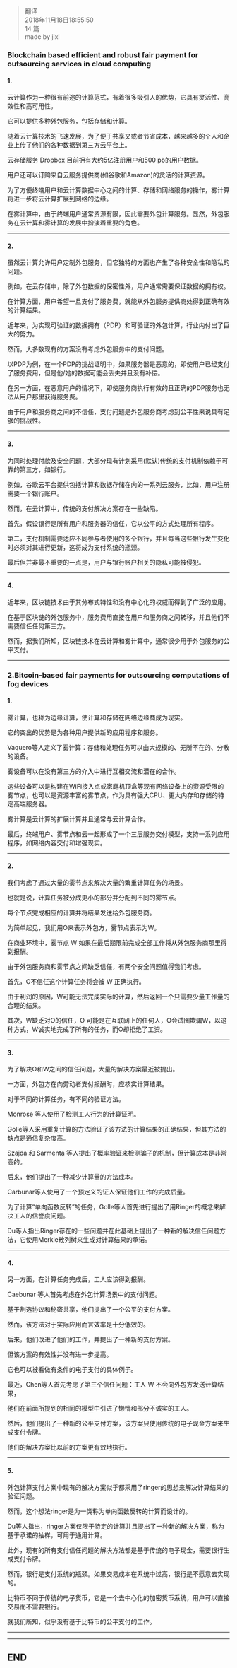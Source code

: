 >  翻译   
> 2018年11月18日18:55:50       
> 14 篇  
>made by jixi

### Blockchain based efficient and robust fair payment for outsourcing services in cloud computing


#### 1.
云计算作为一种很有前途的计算范式，有着很多吸引人的优势，它具有灵活性、高效性和高可用性。

它可以提供多种外包服务，包括存储和计算。

随着云计算技术的飞速发展，为了便于共享又或者节省成本，越来越多的个人和企业上传了他们的各种数据到第三方云平台上。

云存储服务 Dropbox 目前拥有大约5亿注册用户和500 pb的用户数据。

用户还可以订购来自云服务提供商(如谷歌和Amazon)的灵活的计算资源。

为了方便终端用户和云计算数据中心之间的计算、存储和网络服务的操作，雾计算将进一步将云计算扩展到网络的边缘。

在雾计算中，由于终端用户通常资源有限，因此需要外包计算服务。显然，外包服务在云计算和雾计算的发展中扮演着重要的角色。


----------
#### 2.

虽然云计算允许用户定制外包服务，但它独特的方面也产生了各种安全性和隐私的问题。

例如，在云存储中，除了外包数据的保密性外，用户通常需要保证数据的拥有权。

在计算方面，用户希望一旦支付了服务费，就能从外包服务提供商处得到正确有效的计算结果。

近年来，为实现可验证的数据拥有（PDP）和可验证的外包计算，行业内付出了巨大的努力。

然而，大多数现有的方案没有考虑外包服务中的支付问题。

以PDP为例，在一个PDP的挑战证明中，如果服务器是恶意的，即使用户已经支付了服务费用，但是他/她的数据可能会丢失并且没有补偿。

在另一方面，在恶意用户的情况下，即使服务商执行有效的且正确的PDP服务也无法从用户那里获得服务费。

由于用户和服务商之间的不信任，支付问题是外包服务商考虑到公平性来说具有足够的挑战性。


----------
#### 3.

为同时处理付款及安全问题，大部分现有计划采用(默认)传统的支付机制依赖于可靠的第三方，如银行。

例如，谷歌云平台提供包括计算和数据存储在内的一系列云服务，比如，用户注册需要一个银行账户。

然而，在云计算中，传统的支付解决方案存在一些缺陷。

首先，假设银行是所有用户和服务器的信任，它以公平的方式处理所有程序。

第二，支付机制需要适应不同参与者使用的多个银行，并且每当这些银行发生变化时必须对其进行更新，这将成为支付系统的瓶颈。

最后但并非最不重要的一点是，用户与银行账户相关的隐私可能被侵犯。

----------


#### 4. 

近年来，区块链技术由于其分布式特性和没有中心化的权威而得到了广泛的应用。

在基于区块链的外包服务中，服务费用直接在用户和服务商之间转移，并且他们不需要信任任何第三方。

然而，据我们所知，区块链技术在云计算和雾计算中，通常很少用于外包服务的公平支付。

----------


### 2.Bitcoin-based fair payments for outsourcing computations of fog devices
 
#### 1. 

雾计算，也称为边缘计算，使计算和存储在网络边缘商成为现实。

它的突出的优势是为各种用户提供新的应用程序和服务。

Vaquero等人定义了雾计算：存储和处理任务可以由大规模的、无所不在的、分散的设备。

雾设备可以在没有第三方的介入中进行互相交流和潜在的合作。

这些设备可以是构建在WiFi接入点或家庭机顶盒等现有网络设备上的资源受限的雾节点，也可以是资源丰富的雾节点，作为具有强大CPU、更大内存和存储的特定高端服务器。

雾计算是云计算的扩展计算并且通常与云计算合作。

最后，终端用户、雾节点和云一起形成了一个三层服务交付模型，支持一系列应用程序，如网络内容交付和增强现实。


----------

#### 2. 

我们考虑了通过大量的雾节点来解决大量的繁重计算任务的场景。

也就是说，计算任务被分成更小的部分并分配到不同的雾节点。

每个节点完成相应的计算并将结果发送给外包服务商。

为简单起见，我们用O来表示外包方，雾节点表示为W。

在商业环境中，雾节点 W 如果在最后期限前完成全部工作将从外包服务商那里得到报酬。

由于外包服务商和雾节点之间缺乏信任，有两个安全问题值得我们考虑。

首先，O不信任这个计算任务将会被 W 正确执行。

由于利润的原因，W可能无法完成实际的计算，然后返回一个只需要少量工作量的合理的结果。

其次，W缺乏对O的信任，O 可能是在互联网上的任何人，O会试图欺骗W，以这种方式，W诚实地完成了所有的任务，而O却拒绝了工资。


----------

#### 3. 

为了解决O和W之间的信任问题，大量的解决方案最近被提出。

一方面，外包方在向劳动者支付报酬时，应核实计算结果。

对于不同的计算任务，有不同的验证方法。

Monrose 等人使用了检测工人行为的计算证明。

Golle等人采用重复计算的方法验证了该方法的计算结果的正确结果，但其方法的缺点是通信复杂度高。

Szajda 和 Sarmenta 等人提出了概率验证来检测骗子的机制，但计算成本是非常高的。

后来，他们提出了一种减少计算量的方法成本。

Carbunar等人使用了一个预定义的证人保证他们工作的完成质量。

为了计算“单向函数反转”的任务，Golle等人首先进行提出了用Ringer的概念来解决工人的信誉度问题。

Du等人指出Ringer存在的一些问题并在此基础上提出了一种新的解决信任问题方法，它使用Merkle散列树来生成对计算结果的承诺。

----------
#### 4.

另一方面，在计算任务完成后，工人应该得到报酬。

Caebunar 等人首先考虑在外包计算场景中的支付问题。

基于割选协议和秘密共享，他们提出了一个公平的支付方案。

然而，该方法对于实际应用而言效率是十分低效的。

后来，他们改进了他们的工作，并提出了一种新的支付方案。

但该方案的有效性并没有进一步提高。

它也可以被看做有条件的电子支付的具体例子。

最近，Chen等人首先考虑了第三个信任问题：工人 W 不会向外包方发送计算结果，

他们在前面所提到的相同的模型中引进了懒惰和部分不诚实的工人。

然后，他们提出了一种新的公平支付方案，该方案只使用传统的电子现金方案来生成支付令牌。

他们的解决方案比以前的方案更有效地执行。


----------

#### 5.

外包计算支付方案中现有的解决方案似乎都采用了ringer的思想来解决计算结果的验证问题。

然而，这个想法ringer是为一类称为单向函数反转的计算而设计的。

Du等人指出，ringer方案仅限于特定的计算并且提出了一种新的解决方案，称为基于承诺的抽样，可用于通用计算。

此外，现有的所有支付信任问题的解决方法都是基于传统的电子现金，需要银行生成支付令牌。

然而，银行是支付系统的瓶颈。如果交易成本在系统中过高，银行是不愿意去实现的。

比特币不同于传统的电子货币，它是一个去中心化的加密货币系统，用户可以直接交易而不需要银行。

就我们所知，似乎没有基于比特币的公平支付的工作。

----------

----------
## END

